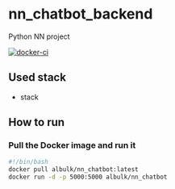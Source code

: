 # nn_chatbot_backend

Python NN project

[![docker-ci](https://github.com/albul-k/nn_chatbot_backend/actions/workflows/docker-image.yml/badge.svg?branch=main)](https://github.com/albul-k/nn_chatbot_backend/actions/workflows/docker-image.yml)

## Used stack

* stack

## How to run

### Pull the Docker image and run it

```bash
#!/bin/bash
docker pull albulk/nn_chatbot:latest
docker run -d -p 5000:5000 albulk/nn_chatbot
```
